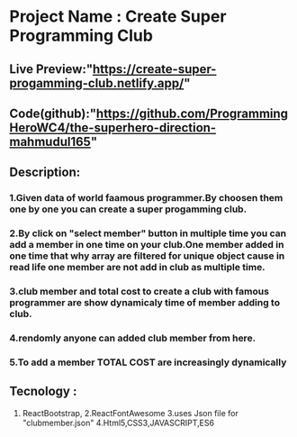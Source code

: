 # Project Name : Create Super Programming Club

## Live Preview:"https://create-super-progamming-club.netlify.app/"

## Code(github):"https://github.com/ProgrammingHeroWC4/the-superhero-direction-mahmudul165"

## Description:

### 1.Given data of world faamous programmer.By choosen them one by one you can create a super progamming club.

### 2.By click on "select member" button in multiple time you can add a member in one time on your club.One member added in one time that why array are filtered for unique object cause in read life one member are not add in club as multiple time.

### 3.club member and total cost to create a club with famous programmer are show dynamicaly time of member adding to club.

### 4.rendomly anyone can added club member from here.

### 5.To add a member TOTAL COST are increasingly dynamically

## Tecnology :

1. ReactBootstrap,
   2.ReactFontAwesome
   3.uses Json file for "clubmember.json"
   4.Html5,CSS3,JAVASCRIPT,ES6
